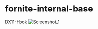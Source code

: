 # fornite-internal-base
DX11-Hook
![Screenshot_1](https://github.com/Sudo0x22/fornite-internal-base/assets/81118832/e1e88009-5b8c-48a9-a1bf-1b031401a536)
